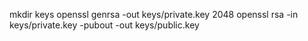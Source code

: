 mkdir keys
openssl genrsa -out keys/private.key 2048
openssl rsa -in keys/private.key -pubout -out keys/public.key
